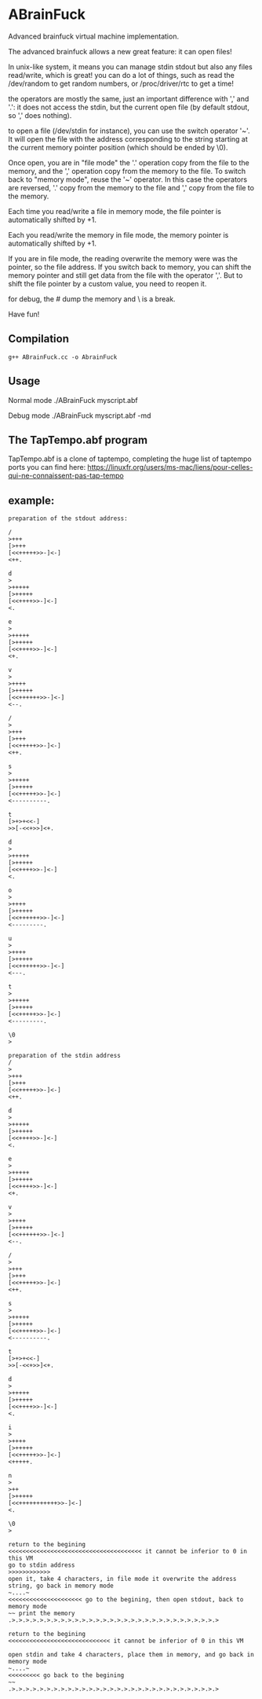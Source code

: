 # ABrainFuck
Advanced brainfuck virtual machine implementation.

The advanced brainfuck allows a new great feature: it can open files!

In unix-like system, it means you can manage stdin stdout but also any files read/write, which is great! you can do a lot of things, such as read the /dev/random to get random numbers, or /proc/driver/rtc to get a time!

the operators are mostly the same, just an important difference with ',' and '.': it does not access the stdin, but the current open file (by default stdout, so ',' does nothing).

to open a file (/dev/stdin for instance), you can use the switch operator '~'. It will open the file with the address corresponding to the string starting at the current memory pointer position (which should be ended by \0).

Once open, you are in "file mode" the '.' operation copy from the file to the memory, and the ',' operation copy from the memory to the file. To switch back to "memory mode", reuse the '~' operator. In this case the operators are reversed, '.' copy from the memory to the file and ',' copy from the file to the memory.

Each time you read/write a file in memory mode, the file pointer is automatically shifted by +1.

Each you read/write the memory in file mode, the memory pointer is automatically shifted by +1.

If you are in file mode, the reading overwrite the memory were was the pointer, so the file address. If you switch back to memory, you can shift the memory pointer and still get data from the file with the operator ','. But to shift the file pointer by a custom value, you need to reopen it.

for debug, the # dump the memory and \ is a break.

Have fun!

## Compilation
    g++ ABrainFuck.cc -o AbrainFuck
## Usage
Normal mode
        ./ABrainFuck myscript.abf

Debug mode
        ./ABrainFuck myscript.abf -md

## The TapTempo.abf program
TapTempo.abf is a clone of taptempo, completing the huge list of taptempo ports you can find here: https://linuxfr.org/users/ms-mac/liens/pour-celles-qui-ne-connaissent-pas-tap-tempo

## example:


    preparation of the stdout address:

    /
    >+++
    [>+++
    [<<+++++>>-]<-]
    <++.

    d
    >
    >+++++
    [>+++++
    [<<++++>>-]<-]
    <.

    e
    >
    >+++++
    [>+++++
    [<<++++>>-]<-]
    <+.

    v
    >
    >++++
    [>+++++
    [<<++++++>>-]<-]
    <--.

    /
    >
    >+++
    [>+++
    [<<+++++>>-]<-]
    <++.

    s
    >
    >+++++
    [>+++++
    [<<+++++>>-]<-]
    <----------.

    t
    [>+>+<<-]
    >>[-<<+>>]<+.

    d
    >
    >+++++
    [>+++++
    [<<++++>>-]<-]
    <.

    o
    >
    >++++
    [>+++++
    [<<++++++>>-]<-]
    <---------.

    u
    >
    >++++
    [>+++++
    [<<++++++>>-]<-]
    <---.

    t
    >
    >+++++
    [>+++++
    [<<+++++>>-]<-]
    <---------.

    \0
    >

    preparation of the stdin address
    /
    >
    >+++
    [>+++
    [<<+++++>>-]<-]
    <++.

    d
    >
    >+++++
    [>+++++
    [<<++++>>-]<-]
    <.

    e
    >
    >+++++
    [>+++++
    [<<++++>>-]<-]
    <+.

    v
    >
    >++++
    [>+++++
    [<<++++++>>-]<-]
    <--.

    /
    >
    >+++
    [>+++
    [<<+++++>>-]<-]
    <++.

    s
    >
    >+++++
    [>+++++
    [<<+++++>>-]<-]
    <----------.

    t
    [>+>+<<-]
    >>[-<<+>>]<+.

    d
    >
    >+++++
    [>+++++
    [<<++++>>-]<-]
    <.

    i
    >
    >++++
    [>+++++
    [<<+++++>>-]<-]
    <+++++.

    n
    >
    >++
    [>+++++
    [<<+++++++++++>>-]<-]
    <.

    \0
    >

    return to the begining
    <<<<<<<<<<<<<<<<<<<<<<<<<<<<<<<<<<<<<< it cannot be inferior to 0 in this VM
    go to stdin address
    >>>>>>>>>>>>
    open it, take 4 characters, in file mode it overwrite the address string, go back in memory mode
    ~....~
    <<<<<<<<<<<<<<<<<<<<< go to the begining, then open stdout, back to memory mode
    ~~ print the memory
    .>.>.>.>.>.>.>.>.>.>.>.>.>.>.>.>.>.>.>.>.>.>.>.>.>.>.>.>.>.>

    return to the begining
    <<<<<<<<<<<<<<<<<<<<<<<<<<<<< it cannot be inferior of 0 in this VM

    open stdin and take 4 characters, place them in memory, and go back in memory mode
    ~....~
    <<<<<<<<< go back to the begining
    ~~
    .>.>.>.>.>.>.>.>.>.>.>.>.>.>.>.>.>.>.>.>.>.>.>.>.>.>.>.>.>.>
